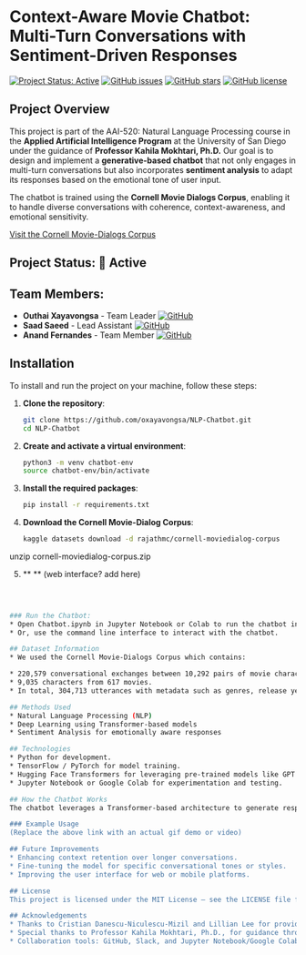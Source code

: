 # Context-Aware Movie Chatbot: Multi-Turn Conversations with Sentiment-Driven Responses

[![Project Status: Active](https://img.shields.io/badge/Project%20Status-Active-green.svg)](https://github.com/oxayavongsa/NLP-Chatbot)
[![GitHub issues](https://img.shields.io/github/issues/oxayavongsa/NLP-Chatbot.svg)](https://github.com/oxayavongsa/NLP-Chatbot/issues)
[![GitHub stars](https://img.shields.io/github/stars/oxayavongsa/NLP-Chatbot.svg)](https://github.com/oxayavongsa/NLP-Chatbot/stargazers)
[![GitHub license](https://img.shields.io/github/license/oxayavongsa/NLP-Chatbot.svg)](https://github.com/oxayavongsa/NLP-Chatbot/blob/main/LICENSE)

## Project Overview
This project is part of the AAI-520: Natural Language Processing course in the **Applied Artificial Intelligence Program** at the University of San Diego under the guidance of **Professor Kahila Mokhtari, Ph.D.** Our goal is to design and implement a **generative-based chatbot** that not only engages in multi-turn conversations but also incorporates **sentiment analysis** to adapt its responses based on the emotional tone of user input.

The chatbot is trained using the **Cornell Movie Dialogs Corpus**, enabling it to handle diverse conversations with coherence, context-awareness, and emotional sensitivity.

[Visit the Cornell Movie-Dialogs Corpus](https://www.kaggle.com/datasets/rajathmc/cornell-moviedialog-corpus)

## Project Status: 🚀 Active

## Team Members:
- **Outhai Xayavongsa** - Team Leader [![GitHub](https://img.shields.io/badge/GitHub-oxayavongsa-lightgrey)](https://github.com/oxayavongsa)
- **Saad Saeed** - Lead Assistant [![GitHub](https://img.shields.io/badge/GitHub-SaadaSaeed86-lightgrey)](https://github.com/SaadaSaeed86)
- **Anand Fernandes** - Team Member [![GitHub](https://img.shields.io/badge/GitHub-af0808-lightgrey)](https://github.com/af0808)

## Installation

To install and run the project on your machine, follow these steps:

1. **Clone the repository**:
   ```bash
   git clone https://github.com/oxayavongsa/NLP-Chatbot.git
   cd NLP-Chatbot
2. **Create and activate a virtual environment**:
   ```bash
   python3 -m venv chatbot-env
   source chatbot-env/bin/activate

3. **Install the required packages**:
   ```bash
   pip install -r requirements.txt

4. **Download the Cornell Movie-Dialog Corpus**:
   ```bash
   kaggle datasets download -d rajathmc/cornell-moviedialog-corpus
unzip cornell-moviedialog-corpus.zip

5. **  ** (web interface? add here)
  ```bash
   
   

### Run the Chatbot:
* Open Chatbot.ipynb in Jupyter Notebook or Colab to run the chatbot interactively.
* Or, use the command line interface to interact with the chatbot.

## Dataset Information
* We used the Cornell Movie-Dialogs Corpus which contains:

* 220,579 conversational exchanges between 10,292 pairs of movie characters.
* 9,035 characters from 617 movies.
* In total, 304,713 utterances with metadata such as genres, release year, IMDB rating, and character gender.

## Methods Used
* Natural Language Processing (NLP)
* Deep Learning using Transformer-based models
* Sentiment Analysis for emotionally aware responses

## Technologies
* Python for development.
* TensorFlow / PyTorch for model training.
* Hugging Face Transformers for leveraging pre-trained models like GPT.
* Jupyter Notebook or Google Colab for experimentation and testing.

## How the Chatbot Works
The chatbot leverages a Transformer-based architecture to generate responses. It maintains multi-turn conversations, adjusts based on the context, and incorporates sentiment analysis to reflect the emotional tone of the user's input. It was trained on the Cornell Movie-Dialogs Corpus, allowing it to mimic conversational flows and adapt to different styles of dialogues.

### Example Usage
(Replace the above link with an actual gif demo or video)

## Future Improvements
* Enhancing context retention over longer conversations.
* Fine-tuning the model for specific conversational tones or styles.
* Improving the user interface for web or mobile platforms.

## License
This project is licensed under the MIT License – see the LICENSE file for details.

## Acknowledgements
* Thanks to Cristian Danescu-Niculescu-Mizil and Lillian Lee for providing the Cornell Movie-Dialogs Corpus.
* Special thanks to Professor Kahila Mokhtari, Ph.D., for guidance throughout the course.
* Collaboration tools: GitHub, Slack, and Jupyter Notebook/Google Colab.
